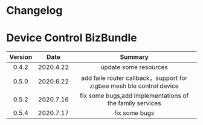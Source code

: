 # Changelog

# Device Control BizBundle
| Version | Date                   | Summary|
| :------: | :----------------------: |:---:|
| 0.4.2   |      2020.4.22      | update some resources|
| 0.5.0   |      2020.6.22      | add faile router callback，support for zigbee mesh ble control device|
| 0.5.2   |      2020.7.16     | fix some bugs,add implementations of the family services|
| 0.5.4   |      2020.7.17     | fix some bugs|